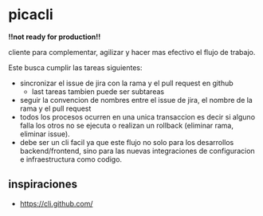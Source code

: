 # picacli

**!!not ready for production!!**

cliente para complementar, agilizar y hacer mas efectivo el flujo de trabajo.

Este busca cumplir las tareas siguientes:

 - sincronizar el issue de jira con la rama y el pull request en github
   - last tareas tambien puede ser subtareas
 - seguir la convencion de nombres entre el issue de jira, el nombre de la rama y el pull request
 - todos los procesos ocurren en una unica transaccion es decir si alguno falla
 los otros no se ejecuta o realizan un rollback (eliminar rama, eliminar issue).
 - debe ser un cli facil ya que este flujo no solo para los desarrollos backend/frontend,
 sino para las nuevas integraciones de configuracion e infraestructura como codigo.
 
## inspiraciones

 - https://cli.github.com/
